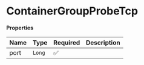 # ContainerGroupProbeTcp

**Properties**

| Name | Type   | Required | Description |
| :--- | :----- | :------- | :---------- |
| port | `Long` | ✅       |             |
